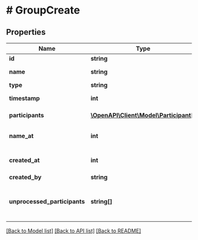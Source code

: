 # # GroupCreate

## Properties

Name | Type | Description | Notes
------------ | ------------- | ------------- | -------------
**id** | **string** | Chat ID |
**name** | **string** | Group name |
**type** | **string** | Chat type |
**timestamp** | **int** | Chat timestamp | [optional]
**participants** | [**\OpenAPI\Client\Model\Participant[]**](Participant.md) | Group participants |
**name_at** | **int** | Group name set timestamp | [optional]
**created_at** | **int** | Group creation timestamp | [optional]
**created_by** | **string** | Contact ID | [optional]
**unprocessed_participants** | **string[]** | Сontacts that could not be added to the group | [optional]

[[Back to Model list]](../../README.md#models) [[Back to API list]](../../README.md#endpoints) [[Back to README]](../../README.md)
